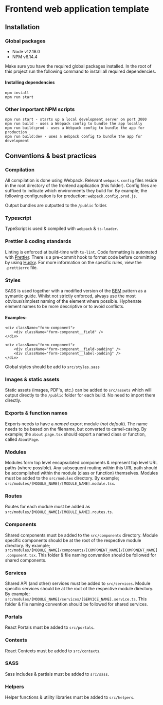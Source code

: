 # Frontend web application template

## Installation

### Global packages

-   Node v12.18.0
-   NPM v6.14.4

Make sure you have the required global packages installed. In the root of this project run the following command to install all required dependencies.

#### Installing dependencies

```
npm install
npm run start
```

### Other important NPM scripts

```
npm run start - starts up a local development server on port 3000
npm run build - uses a Webpack config to bundle the app locally
npm run build:prod - uses a Webpack config to bundle the app for production
npm run build:dev - uses a Webpack config to bundle the app for development
```

## Conventions & best practices

### Compilation

All compilation is done using Webpack. Relevant `webpack.config` files reside in the root directory of the frontend application (this folder). Config files are suffixed to indicate which environments they build for. By example; the following configuration is for production: `webpack.config.prod.js`.

Output bundles are outputted to the `/public` folder.

### Typescript

TypeScript is used & compiled with `webpack` & `ts-loader`.

### Prettier & coding standards

Linting is enforced at build-time with `ts-lint`. Code formatting is automated with [Prettier](https://prettier.io/). There is a pre-commit hook to format code before committing by using [Husky](https://github.com/typicode/husky). For more information on the specific rules, view the `.prettierrc` file.

### Styles

SASS is used together with a modified version of the [BEM](http://getbem.com/) pattern as a symantic guide. Whilst not strictly enforced, always use the most obvious/simplest naming of the element where possible. Hyphenate element names to be more descriptive or to avoid conflicts.

#### Examples:

```
<div className="form-component">
    <div className="form-component__field" />
</div>
```

```
<div className="form-component">
    <div className="form-component__field-padding" />
    <div className="form-component__label-padding" />
</div>
```

Global styles should be add to `src/styles.sass`

### Images & static assets

Static assets (images, PDF's, etc.) can be added to `src/assets` which will output directly to the `/public` folder for each build. No need to import them directly.

### Exports & function names

Exports needs to have a _named_ export module (_not default_). The name needs to be based on the filename, but converted to camel-casing. By example; the `about.page.tsx` should export a named class or function, called `AboutPage`.

### Modules

Modules form top level encapsulated components & represent top level URL paths (where possible). Any subsequent routing within this URL path should be accomplished within the module (class or function) themselves. Modules must be added to the `src/modules` directory. By example; `src/modules/[MODULE_NAME]/[MODULE_NAME].module.tsx`.

### Routes

Routes for each module must be added as `src/modules/[MODULE_NAME]/[MODULE_NAME].routes.ts`.

### Components

Shared components must be added to the `src/components` directory. Module specific components should be at the root of the respective module directory. By example; `src/modules/[MODULE_NAME]/components/[COMPONENT_NAME]/[COMPONENT_NAME].component.tsx`. This folder & file naming convention should be followed for shared components.

### Services

Shared API (and other) services must be added to `src/services`. Module specific services should be at the root of the respective module directory. By example; `src/modules/[MODULE_NAME]/services/[SERVICE_NAME].service.ts`. This folder & file naming convention should be followed for shared services.

### Portals

React Portals must be added to `src/portals`.

### Contexts

React Contexts must be added to `src/contexts`.

### SASS

Sass includes & partials must be added to `src/sass`.

### Helpers

Helper functions & utility libraries must be added to `src/helpers`.
